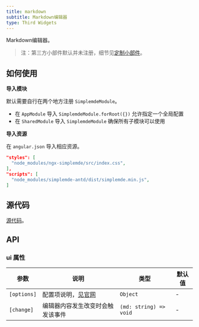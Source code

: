 ```yaml
---
title: markdown
subtitle: Markdown编辑器
type: Third Widgets
---
```


Markdown编辑器。

> 注：第三方小部件默认并未注册，细节见[定制小部件](https://ng-alain.com/form/customize)。

## 如何使用

**导入模块**

默认需要自行在两个地方注册 `SimplemdeModule`。

- 在 `AppModule` 导入 `SimplemdeModule.forRoot({})` 允许指定一个全局配置
- 在 `SharedModule` 导入 `SimplemdeModule` 确保所有子模块可以使用

**导入资源**

在 `angular.json` 导入相应资源。

```json
"styles": [
  "node_modules/ngx-simplemde/src/index.css",
],
"scripts": [
  "node_modules/simplemde-antd/dist/simplemde.min.js",
]
```

## 源代码

[源代码](https://github.com/ng-alain/delon/tree/master/packages/form/widgets-third/markdown)。

## API

### ui 属性

参数 | 说明 | 类型 | 默认值
----|------|-----|------
`[options]` | 配置项说明，[见官网](https://github.com/cipchk/ngx-simplemde) | `Object` | -
`[change]` | 编辑器内容发生改变时会触发该事件 | `(md: string) => void` | -
